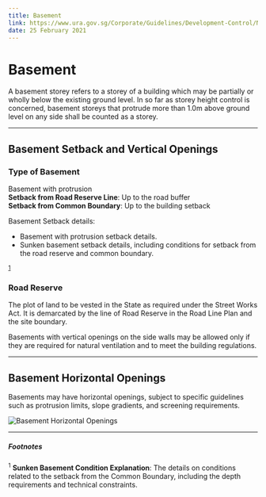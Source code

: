 ```yaml
---
title: Basement
link: https://www.ura.gov.sg/Corporate/Guidelines/Development-Control/Non-Residential/Commercial/Basement
date: 25 February 2021
---
```


# Basement

A basement storey refers to a storey of a building which may be partially or wholly below the existing ground level. In so far as storey height control is concerned, basement storeys that protrude more than 1.0m above ground level on any side shall be counted as a storey.

---

## Basement Setback and Vertical Openings

### Type of Basement
Basement with protrusion  
**Setback from Road Reserve Line**: Up to the road buffer  
**Setback from Common Boundary**: Up to the building setback

Basement Setback details:

- Basement with protrusion setback details.
- Sunken basement setback details, including conditions for setback from the road reserve and common boundary.

<sup>[1](#fn1)</sup>

### Road Reserve
The plot of land to be vested in the State as required under the Street Works Act. It is demarcated by the line of Road Reserve in the Road Line Plan and the site boundary.

Basements with vertical openings on the side walls may be allowed only if they are required for natural ventilation and to meet the building regulations.

---

## Basement Horizontal Openings

Basements may have horizontal openings, subject to specific guidelines such as protrusion limits, slope gradients, and screening requirements.

![Basement Horizontal Openings](https://www.ura.gov.sg/-/media/Corporate/Guidelines/Development-control/Hotel/H09_Basement_Horizontal_Openings.jpg?h=100%25&w=100%25)

---

##### Footnotes
<sup id="fn1">1</sup> **Sunken Basement Condition Explanation**: The details on conditions related to the setback from the Common Boundary, including the depth requirements and technical constraints.


